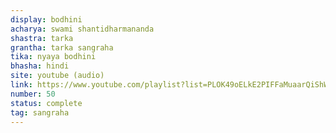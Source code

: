```yaml
---
display: bodhini
acharya: swami shantidharmananda
shastra: tarka
grantha: tarka sangraha
tika: nyaya bodhini
bhasha: hindi
site: youtube (audio)
link: https://www.youtube.com/playlist?list=PLOK49oELkE2PIFFaMuaarQiShWQxJpvuF
number: 50
status: complete
tag: sangraha
---
```

